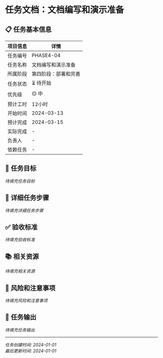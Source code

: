# 任务文档：文档编写和演示准备

## 📋 任务基本信息

| 项目信息 | 详情 |
|---------|------|
| 任务编号 | PHASE4-04 |
| 任务名称 | 文档编写和演示准备 |
| 所属阶段 | 第四阶段：部署和完善 |
| 任务状态 | ⏳ 待开始 |
| 优先级 | 🟡 中 |
| 预计工时 | 12小时 |
| 开始时间 | 2024-03-13 |
| 预计完成 | 2024-03-15 |
| 实际完成 | - |
| 负责人 | - |
| 依赖任务 | - |

## 🎯 任务目标

*待填充任务目标*

## 📝 详细任务步骤

*待填充详细任务步骤*

## ✅ 验收标准

*待填充验收标准*

## 📚 相关资源

*待填充相关资源*

## 🚨 风险和注意事项

*待填充风险和注意事项*

## 📄 任务输出

*待填充任务输出*

---

*任务创建时间: 2024-01-01*  
*最后更新时间: 2024-01-01*